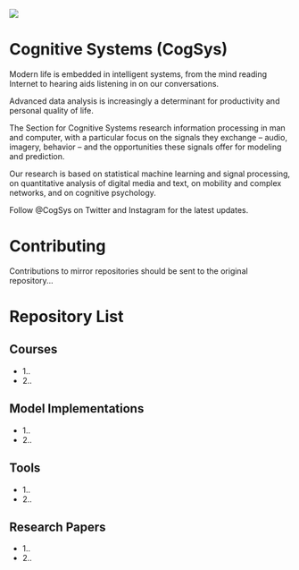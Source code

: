 [logo]: img/nycslogo_purple.png


![][logo]
# Cognitive Systems (CogSys)
Modern life is embedded in intelligent systems, from the mind reading Internet to hearing aids listening in on our conversations.

Advanced data analysis is increasingly a determinant for productivity and personal quality of life. 

The Section for Cognitive Systems research information processing in man and computer, with a particular focus on the signals they exchange – audio, imagery, behavior – and the opportunities these signals offer for modeling and prediction. 

Our research is based on statistical machine learning and signal processing, on quantitative analysis of digital media and text, on mobility and complex networks, and on cognitive psychology.

Follow @CogSys on Twitter and Instagram for the latest updates.

# Contributing
Contributions to mirror repositories should be sent to the original repository...

# Repository List
## Courses

- 1..
- 2..

## Model Implementations

- 1..
- 2..

## Tools

- 1..
- 2..

## Research Papers

- 1..
- 2..
